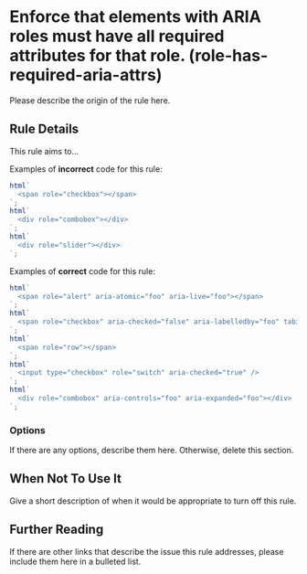 # Enforce that elements with ARIA roles must have all required attributes for that role. (role-has-required-aria-attrs)

Please describe the origin of the rule here.

## Rule Details

This rule aims to...

Examples of **incorrect** code for this rule:

```js
html`
  <span role="checkbox"></span>
`;
html`
  <div role="combobox"></div>
`;
html`
  <div role="slider"></div>
`;
```

Examples of **correct** code for this rule:

```js
html`
  <span role="alert" aria-atomic="foo" aria-live="foo"></span>
`;
html`
  <span role="checkbox" aria-checked="false" aria-labelledby="foo" tabindex="0"></span>
`;
html`
  <span role="row"></span>
`;
html`
  <input type="checkbox" role="switch" aria-checked="true" />
`;
html`
  <div role="combobox" aria-controls="foo" aria-expanded="foo"></div>
`;
```

### Options

If there are any options, describe them here. Otherwise, delete this section.

## When Not To Use It

Give a short description of when it would be appropriate to turn off this rule.

## Further Reading

If there are other links that describe the issue this rule addresses, please include them here in a bulleted list.
